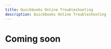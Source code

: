 ```yaml
---
title: Quickbooks Online Troubleshooting
description: Quickbooks Online Troubleshooting
---
```


# Coming soon
